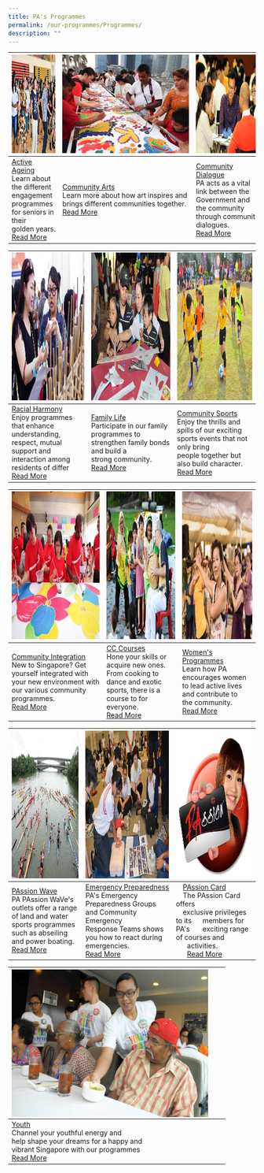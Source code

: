 ```yaml
---
title: PA's Programmes
permalink: /our-programmes/Programmes/
description: ""
---
```

| <img style="height:200px;width:350px" src="/images/Programmes/main-activeageing_edited.jpg"> | <img style="height:200px;width:350px" src="/images/Programmes/main-communityarts_edited.jpg">| <img style="height:200px;width:350px" src="/images/Programmes/main-communitydialogue_edited.jpg"> |
| -------- | -------- | -------- |
| [Active Ageing](/our-programmes/Active-Ageing)<br>Learn about the different engagement programmes for seniors in their golden years.  <br> [Read More](/our-programmes/Active-Ageing)  |<a href="/our-programmes/Community-Arts">Community Arts</a><br>Learn more about how art inspires and  brings different communities together.<br><a href="our-programmes/Community-Arts">Read More</a>| [Community Dialogue](/our-programmes/Community-Dialogue)<br>PA acts as a vital link between the Government and the community through community dialogues.<br>[Read More](/our-programmes/Community-Dialogue) |



| <img style="height:300px;width:400px"  src="/images/Programmes/main-racialharmony.jpg">|<img style="height:300px;width:400px"  src="/images/Programmes/main-familylife.jpg">| <img style="height:300px;width:400px"  src="/images/Programmes/main-communitysports.jpg">|
| -------- | -------- | -------- |
| [Racial Harmony](/our-programmes/Racial-Harmony) <br>Enjoy programmes that enhance understanding, respect, mutual support and interaction among residents of differ<br>  [Read More](/our-programmes/Racial-Harmony)  | [Family Life](/our-programmes/Family-life)   <br>Participate in our family programmes to strengthen family bonds and build a strong community.<br>[Read More](/our-programmes/Family-Life)  | [Community Sports](/our-programmes/Community-Sports)  <br>Enjoy the thrills and spills of our exciting sports events that not only bring people together but also build character. <br>[Read More](/our-programmes/Community-Sports)  |



| <img style="height:300px;width:400px"   src="/images/Programmes/main-communityintegration.jpg"> | <img style="height:300px;width:400px"  src="/images/Programmes/main-cccourses_edited.jpg"> | <img style="height:300px;width:400px" src="/images/Programmes/main-womensprogrammes_edited.jpg"> |
| -------- | -------- | -------- |
| [Community Integration](/our-programmes/Community-Integration)  <br>New to Singapore? Get yourself integrated with your new environment with our various community programmes.<br>[Read More](/our-programmes/Community-Integration)  | [CC Courses](/our-programmes/CC-Courses/CC-Courses) <br>Hone your skills or acquire new ones. From cooking to dance and exotic sports, there is a course to for everyone.<br>[Read More](/our-programmes/CC-Courses/CC-Courses)    | [Women's Programmes](/our-programmes/Womens-Programmes) <br>Learn how PA encourages women to lead active lives and contribute to the community.<br>[Read More](/our-programmes/Womens-Programmes)    |



| <img style="height:300px;width:400px"   src="/images/Programmes/main-waterventure.jpg"> | <img style="height:300px;width:400px" src="/images/Programmes/main-emergencypreparedness_edited.jpg">| <img style="height:300px;width:400px" src="/images/Programmes/main-passioncard.jpg">|
| -------- | -------- | -------- |
| [PAssion Wave](/our-programmes/PAssion-Wave/PAssion-WaVe) <br>PA PAssion WaVe's outlets offer a range of land and water sports programmes such as abseiling and power boating. <br>[Read More](/our-programmes/PAssion-Wave/PAssion-WaVe) | [Emergency Preparedness](/our-programmes/Emergency-Preparedness)<br>PA's Emergency Preparedness Groups and Community Emergency Response Teams shows you how to react during emergencies.<br>[Read More](/our-programmes/Emergency-Preparedness)     | &emsp;[PAssion Card](/our-programmes/PAssion-Card) <br>&emsp;The PAssion Card offers <br>&emsp;exclusive privileges to its &nbsp;&nbsp;&nbsp;&nbsp;&nbsp;members for PA's &nbsp;&nbsp;&nbsp;&nbsp;&nbsp;&nbsp;exciting range of courses and &nbsp;&nbsp;&nbsp;&nbsp;&nbsp;&nbsp;activities.<br>&nbsp;&nbsp;&nbsp;&nbsp;&nbsp;&nbsp;[Read More](/our-programmes/PAssion-Card)    |



| <img style="height:300px;width:400px" align="left" src="/images/Programmes/main-youth_edited.jpg"> | ||
| -------- |--------|--------|
| [Youth](/our-programmes/Youth) <br>Channel your youthful energy and <br>help shape your dreams for a happy and <br>vibrant Singapore with our programmes<br>[Read More](/our-programmes/Youth)   |||